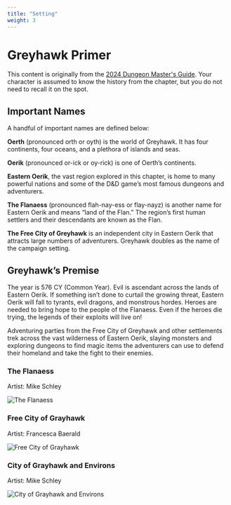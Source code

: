 ```yaml
---
title: "Setting"
weight: 3
---
```


# Greyhawk Primer

<div class="note">
This content is originally from the <a href="https://www.dndbeyond.com/sources/dnd/dmg-2024/greyhawk" target="_blank">2024 Dungeon Master's Guide</a>. Your character is assumed to know the history from the chapter, but you do not need to recall it on the spot.
</div>

## Important Names

A handful of important names are defined below:

**Oerth** (pronounced orth or oyth) is the world of Greyhawk. It has four continents, four oceans, and a plethora of islands and seas.

**Oerik** (pronounced or-ick or oy-rick) is one of Oerth’s continents.

**Eastern Oerik**, the vast region explored in this chapter, is home to many powerful nations and some of the D&D game’s most famous dungeons and adventurers.

**The Flanaess** (pronounced flah-nay-ess or flay-nayz) is another name for Eastern Oerik and means “land of the Flan.” The region’s first human settlers and their descendants are known as the Flan.

**The Free City of Greyhawk** is an independent city in Eastern Oerik that attracts large numbers of adventurers. Greyhawk doubles as the name of the campaign setting.

## Greyhawk’s Premise

The year is 576 CY (Common Year). Evil is ascendant across the lands of Eastern Oerik. If something isn’t done to curtail the growing threat, Eastern Oerik will fall to tyrants, evil dragons, and monstrous hordes. Heroes are needed to bring hope to the people of the Flanaess. Even if the heroes die trying, the legends of their exploits will live on!

Adventuring parties from the Free City of Greyhawk and other settlements trek across the vast wilderness of Eastern Oerik, slaying monsters and exploring dungeons to find magic items the adventurers can use to defend their homeland and take the fight to their enemies.

### The Flanaess
Artist: Mike Schley

![The Flanaess](https://media.dndbeyond.com/compendium-images/dmg/Bk0e1TBRN0uPvprV/map-5.03-flanaess.jpg)

### Free City of Grayhawk
Artist: Francesca Baerald

![Free City of Grayhawk](https://media.dndbeyond.com/compendium-images/dmg/Bk0e1TBRN0uPvprV/map-5.01-city-of-greyhawk.jpg) 

### City of Grayhawk and Environs
Artist: Mike Schley

![City of Grayhawk and Environs](https://media.dndbeyond.com/compendium-images/dmg/Bk0e1TBRN0uPvprV/map-5.02-greyhawk-and-environs.jpg) 






